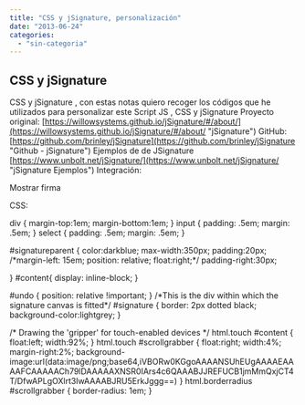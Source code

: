 ```yaml
---
title: "CSS y jSignature, personalización"
date: "2013-06-24"
categories: 
  - "sin-categoria"
---
```


## CSS y jSignature

CSS y jSignature , con estas notas quiero recoger los códigos que he utilizados para personalizar este Script JS , CSS y jSignature Proyecto original: [https://willowsystems.github.io/jSignature/#/about/](https://willowsystems.github.io/jSignature/#/about/ "jSignature") GitHub: [https://github.com/brinley/jSignature](https://github.com/brinley/jSignature "Github - jSignature") Ejemplos de de JSignature [https://www.unbolt.net/jSignature/](https://www.unbolt.net/jSignature/ "jSignature Ejemplos") Integración:

Mostrar firma

CSS:

div {
	margin-top:1em;
	margin-bottom:1em;
}
input {
	padding: .5em;
	margin: .5em;
}
select {
	padding: .5em;
	margin: .5em;
}

#signatureparent {
	color:darkblue;
	max-width:350px;
	padding:20px;
	/\*margin-left: 15em;
	position: relative;
	float:right;\*/
	padding-right:30px;

}
#content{
	display: inline-block;
}

#undo {
	position: relative  !important;
}
/\*This is the div within which the signature canvas is fitted\*/
#signature {
	border: 2px dotted black;
	background-color:lightgrey;
}

/\* Drawing the 'gripper' for touch-enabled devices \*/ 
html.touch #content {
	float:left;
	width:92%;
}
html.touch #scrollgrabber {
	float:right;
	width:4%;
	margin-right:2%;
	background-image:url(data:image/png;base64,iVBORw0KGgoAAAANSUhEUgAAAAEAAAAFCAAAAACh79lDAAAAAXNSR0IArs4c6QAAABJJREFUCB1jmMmQxjCT4T/DfwAPLgOXlrt3IwAAAABJRU5ErkJggg==)
}
html.borderradius #scrollgrabber {
	border-radius: 1em;
}
